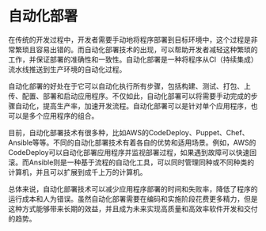 # 自动化部署
在传统的开发过程中，开发者需要手动地将程序部署到目标环境中，这个过程是非常繁琐且容易出错的。而自动化部署技术的出现，可以帮助开发者减轻这种繁琐的工作，并保证部署的准确性和一致性。自动化部署是一种将程序从CI（持续集成）流水线推送到生产环境的自动化过程。

自动化部署的好处在于它可以自动化执行所有步骤，包括构建、测试、打包、上传、配置、部署和启动应用程序。不仅如此，自动化部署可以将需要手动完成的步骤自动化，提高生产率，加速开发流程。自动化部署可以是针对单个应用程序，也可以是多个应用程序的组合。

目前，自动化部署技术有很多种，比如AWS的CodeDeploy、Puppet、Chef、Ansible等等。不同的自动化部署技术有着各自的优势和适用场景。例如，AWS的CodeDeploy可以自动化部署应用程序并监视部署过程，如果遇到故障可以快速回滚。而Ansible则是一种基于流程的自动化工具，可以同时管理同种或不同种类的计算机，并且可以扩展到成千上万的计算机。

总体来说，自动化部署技术可以减少应用程序部署的时间和失败率，降低了程序的运行成本和人为错误。虽然自动化部署需要在编码和实施阶段花费更多精力，但是这种方式能够带来长期的效益，并且成为未来实现高质量和高效率软件开发和交付的趋势。